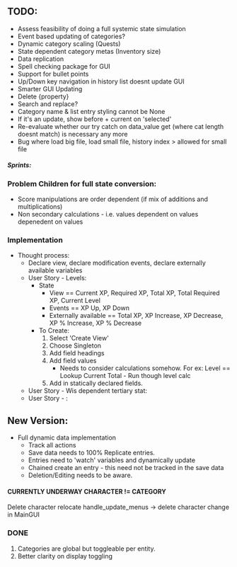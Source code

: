 ## TODO:
* Assess feasibility of doing a full systemic state simulation
* Event based updating of categories?
* Dynamic category scaling (Quests)
* State dependent category metas (Inventory size)
* Data replication
* Spell checking package for GUI
* Support for bullet points
* Up/Down key navigation in history list doesnt update GUI
* Smarter GUI Updating
* Delete {property}
* Search and replace?
* Category name & list entry styling cannot be None
* If it's an update, show before + current on 'selected'
* Re-evaluate whether our try catch on data_value get (where cat length doesnt match) is necessary any more
* Bug where load big file, load small file, history index > allowed for small file

##### Sprints:


### Problem Children for full state conversion:
* Score manipulations are order dependent (if mix of additions and multiplications)
* Non secondary calculations - i.e. values dependent on values depenedent on values

### Implementation
* Thought process:
  * Declare view, declare modification events, declare externally available variables
  * User Story - Levels:
    * State
      * View == Current XP, Required XP, Total XP, Total Required XP, Current Level
      * Events == XP Up, XP Down
      * Externally available == Total XP, XP Increase, XP Decrease, XP % Increase, XP % Decrease
    * To Create:
      1) Select 'Create View'
      2) Choose Singleton
      3) Add field headings
      4) Add field values
         * Needs to consider calculations somehow. For ex: Level == Lookup Current Total - Run though level calc
      5) Add in statically declared fields. 
  * User Story - Wis dependent tertiary stat:
  * User Story - :

## New Version:
* Full dynamic data implementation
  * Track all actions
  * Save data needs to 100% Replicate entries.
  * Entries need to 'watch' variables and dynamically update 
  * Chained create an entry - this need not be tracked in the save data
  * Deletion/Editing needs to be aware.

#### CURRENTLY UNDERWAY CHARACTER != CATEGORY
Delete character relocate
handle_update_menus -> delete character change in MainGUI

### DONE
1) Categories are global but toggleable per entity.
2) Better clarity on display toggling